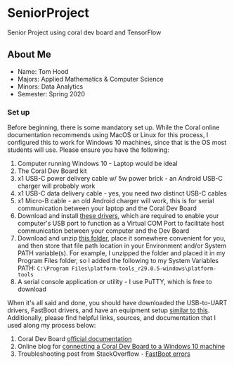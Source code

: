 # SeniorProject
Senior Project using coral dev board and TensorFlow

## About Me
* Name: Tom Hood
* Majors: Applied Mathematics & Computer Science
* Minors: Data Analytics
* Semester: Spring 2020

### Set up
Before beginning, there is some mandatory set up. While the Coral online documentation recommends using MacOS or Linux for this process, I configured this to work for Windows 10 machines, since that is the OS most students will use. Please ensure you have the following:
1. Computer running Windows 10 - Laptop would be ideal
2. The Coral Dev Board kit
3. x1 USB-C power delivery cable w/ 5w power brick - an Android USB-C charger will probably work
4. x1 USB-C data delivery cable - yes, you need *two* distinct USB-C cables
5. x1 Micro-B cable - an old Android charger will work, this is for serial communication between your laptop and the Coral Dev Board
6. Download and install [these drivers](https://www.silabs.com/products/development-tools/software/usb-to-uart-bridge-vcp-drivers), which are required to enable your computer's USB port to function as a Virtual COM Port to facilitate host communication between your computer and the Dev Board
7. Download and unzip [this folder](https://developer.android.com/studio/releases/platform-tools.html#download), place it somewhere convenient for you, and then store that file path location in your Environment and/or System PATH variable(s). For example, I unzipped the folder and placed it in my Program Files folder, so I added the following to my System Variables PATH: `C:\Program Files\platform-tools_r29.0.5-windows\platform-tools`
9. A serial console application or utility - I use PuTTY, which is free to download

When it's all said and done, you should have downloaded the USB-to-UART drivers, FastBoot drivers, and have an equipment setup [similar to this](https://github.com/trhood21/SeniorProject/etc/equipment.png "Required Equipment").
Additionally, please find helpful links, sources, and documentation that I used along my process below:
1. Coral Dev Board [official documentation](https://coral.ai/docs/dev-board/get-started/)
2. Online blog for [connecting a Coral Dev Board to a Windows 10 machine](https://blog.questionable.services/article/coral-edge-tpu-windows/)
3. Troubleshooting post from StackOverflow - [FastBoot errors](https://stackoverflow.com/questions/57776655/fastboot-devices-not-listing-coral-dev-board)
